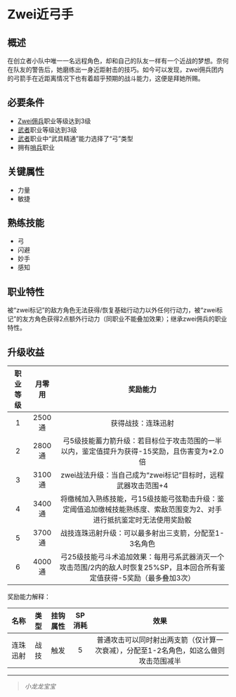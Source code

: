 # Zwei近弓手

## 概述

在创立者小队中唯一一名远程角色，却和自己的队友一样有一个近战的梦想。奈何在队友的警告后，她磨练出一身近距射击的技巧。如今可以发现，zwei佣兵团内的弓箭手在近距离情况下也有着超乎预期的战斗能力，这便是拜她所赐。

## 必要条件

* <a href="../zwei-mercenary" target="_blank">Zwei佣兵</a>职业等级达到3级
* <a href="../../../basicJob/Warrior" target="_blank">武者</a>职业等级达到3级
* <a href="../../../basicJob/Warrior" target="_blank">武者</a>职业中“武具精通”能力选择了“弓”类型
* 拥有<a href="../../../basicJob/Sentinel" target="_blank">哨兵</a>职业

## 关键属性

* 力量
* 敏捷

## 熟练技能

* 弓
* 闪避
* 妙手
* 感知
 
## 职业特性

被“zwei标记”的敌方角色无法获得/恢复基础行动力以外任何行动力，被“zwei标记”的友方角色获得2点额外行动力（同职业不能叠加效果）；继承zwei佣兵的职业特性。

## 升级收益

职业等级|月零用|奖励能力
:--:|:--:|:--:
1|2500通|获得战技：连珠迅射
2|2800通|弓5级技能蓄力箭升级：若目标位于攻击范围的一半以内，鉴定值提升为获得-15奖励，且伤害变为*2.0倍
3|3100通|zwei战法升级：当自己成为“zwei标记”目标时，远程武器攻击范围+4
4|3400通|将缴械加入熟练技能，弓15级技能弓弦勒击升级：鉴定阈值追加缴械技能熟练度、索敌范围变为2、对手进行抵抗鉴定时无法使用奖励骰
5|3700通|战技连珠迅射升级：可以最多射出三支箭，分配至1-3名角色
6|4000通|弓25级技能弓斗术追加效果：每用弓系武器消灭一个攻击范围/2内的敌人时恢复25%SP，且本回合所有鉴定值获得-5奖励（最多叠加3次）

奖励能力解释：

名称|类型|挂钩属性|SP消耗|效果
:--:|:--:|:--:|:--:|:--:
连珠迅射|战技|触发|5|普通攻击可以同时射出两支箭（仅计算一次衰减），分配至1-2名角色，如这么做则攻击范围减半
 
---

> *小龙龙宝宝*